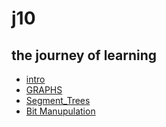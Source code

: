 # j10

## the journey of learning
- [intro](INTRO)
- [GRAPHS](GRAPHS)
- [Segment_Trees](SEG_TREES)
- [Bit Manupulation](Bit_manupulation)
